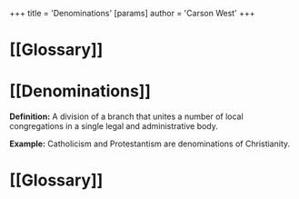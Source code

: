+++
 title = 'Denominations'
[params]
	author = 'Carson West'
+++
# [[Glossary]]

# [[Denominations]] 
**Definition:** A division of a branch that unites a number of local congregations in a single legal and administrative body.

**Example:**  Catholicism and Protestantism are denominations of Christianity.

# [[Glossary]]